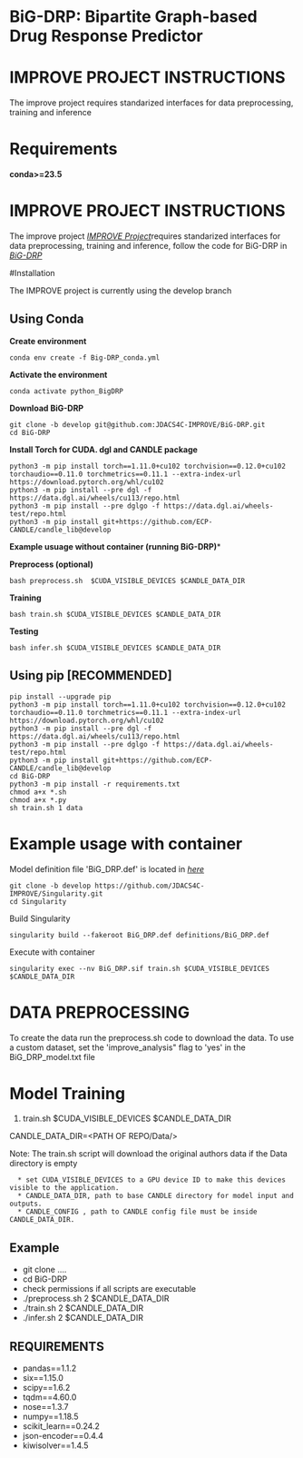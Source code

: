# BiG-DRP: Bipartite Graph-based Drug Response Predictor


# IMPROVE PROJECT INSTRUCTIONS

The improve project requires standarized interfaces for data preprocessing, training and inference


# Requirements

**conda>=23.5**

# IMPROVE PROJECT INSTRUCTIONS

The improve project [_IMPROVE Project_](https://github.com/JDACS4C-IMPROVE)requires standarized interfaces for data preprocessing, training and inference, follow the code for BiG-DRP in [_BiG-DRP_](git@github.com:JDACS4C-IMPROVE/BiG-DRP.git)

#Installation

The IMPROVE project is currently using the develop branch


## Using Conda

**Create environment**

```
conda env create -f Big-DRP_conda.yml
```

**Activate the environment**

```
conda activate python_BigDRP
```

**Download BiG-DRP**

```
git clone -b develop git@github.com:JDACS4C-IMPROVE/BiG-DRP.git
cd BiG-DRP
```

**Install Torch for CUDA. dgl and CANDLE package**

```
python3 -m pip install torch==1.11.0+cu102 torchvision==0.12.0+cu102 torchaudio==0.11.0 torchmetrics==0.11.1 --extra-index-url https://download.pytorch.org/whl/cu102
python3 -m pip install --pre dgl -f https://data.dgl.ai/wheels/cu113/repo.html
python3 -m pip install --pre dglgo -f https://data.dgl.ai/wheels-test/repo.html
python3 -m pip install git+https://github.com/ECP-CANDLE/candle_lib@develop

```

**Example usuage without container (running BiG-DRP)***

**Preprocess (optional)**

```
bash preprocess.sh  $CUDA_VISIBLE_DEVICES $CANDLE_DATA_DIR
```

**Training**
```
bash train.sh $CUDA_VISIBLE_DEVICES $CANDLE_DATA_DIR

```

**Testing**
```
bash infer.sh $CUDA_VISIBLE_DEVICES $CANDLE_DATA_DIR
```


## Using pip [RECOMMENDED]

```
pip install --upgrade pip
python3 -m pip install torch==1.11.0+cu102 torchvision==0.12.0+cu102 torchaudio==0.11.0 torchmetrics==0.11.1 --extra-index-url https://download.pytorch.org/whl/cu102
python3 -m pip install --pre dgl -f https://data.dgl.ai/wheels/cu113/repo.html
python3 -m pip install --pre dglgo -f https://data.dgl.ai/wheels-test/repo.html
python3 -m pip install git+https://github.com/ECP-CANDLE/candle_lib@develop
cd BiG-DRP
python3 -m pip install -r requirements.txt
chmod a+x *.sh
chmod a+x *.py
sh train.sh 1 data
```

# Example usage with container

Model definition file 'BiG_DRP.def' is located in [_here_](https://github.com/JDACS4C-IMPROVE/Singularity/tree/develop/definitions)

```
git clone -b develop https://github.com/JDACS4C-IMPROVE/Singularity.git
cd Singularity
```

Build Singularity

```
singularity build --fakeroot BiG_DRP.def definitions/BiG_DRP.def
```

Execute with container

```
singularity exec --nv BiG_DRP.sif train.sh $CUDA_VISIBLE_DEVICES $CANDLE_DATA_DIR
```



# DATA PREPROCESSING

To create the data run the preprocess.sh code to download the data. To use a custom dataset, set the 'improve_analysis" flag to 'yes' in the BiG_DRP_model.txt file

# Model Training

1. train.sh $CUDA_VISIBLE_DEVICES $CANDLE_DATA_DIR 

CANDLE_DATA_DIR=<PATH OF REPO/Data/>

Note: The train.sh script will download the original authors data if the Data directory is empty

      * set CUDA_VISIBLE_DEVICES to a GPU device ID to make this devices visible to the application.
      * CANDLE_DATA_DIR, path to base CANDLE directory for model input and outputs.
      * CANDLE_CONFIG , path to CANDLE config file must be inside CANDLE_DATA_DIR.

## Example

   * git clone ....
   * cd BiG-DRP
   * check permissions if all scripts are executable
   * ./preprocess.sh 2 $CANDLE_DATA_DIR
   * ./train.sh 2 $CANDLE_DATA_DIR
   * ./infer.sh 2 $CANDLE_DATA_DIR


## REQUIREMENTS

   * pandas==1.1.2
   * six==1.15.0
   * scipy==1.6.2
   * tqdm==4.60.0
   * nose==1.3.7
   * numpy==1.18.5
   * scikit_learn==0.24.2
   * json-encoder==0.4.4
   * kiwisolver==1.4.5